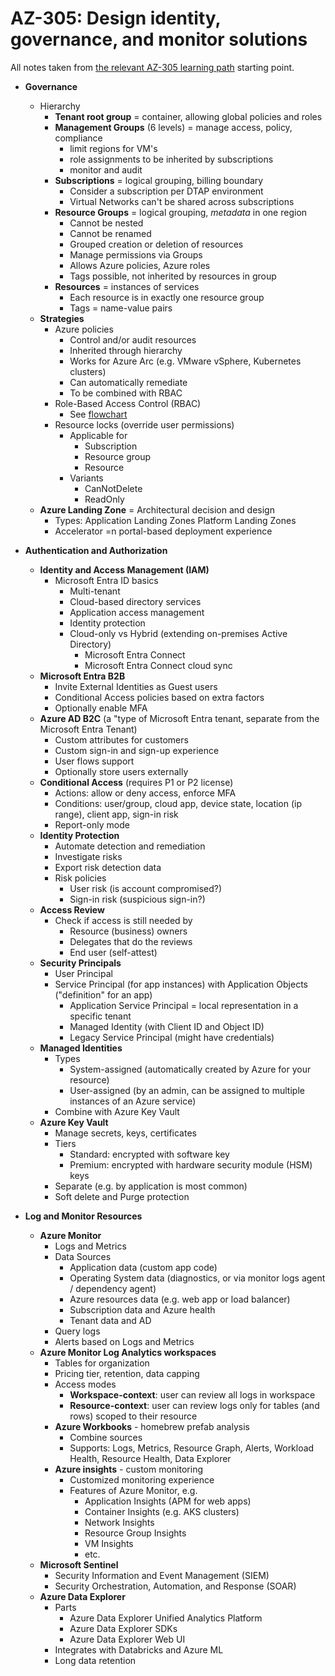 # AZ-305: Design identity, governance, and monitor solutions

All notes taken from [the relevant AZ-305 learning path](https://learn.microsoft.com/en-us/training/paths/design-identity-governance-monitor-solutions/) starting point.

- **Governance**

  - Hierarchy
    - **Tenant root group** = container, allowing global policies and roles
    - **Management Groups** (6 levels) = manage access, policy, compliance
      - limit regions for VM's
      - role assignments to be inherited by subscriptions
      - monitor and audit
    - **Subscriptions** = logical grouping, billing boundary
      - Consider a subscription per DTAP environment
      - Virtual Networks can't be shared across subscriptions
    - **Resource Groups** = logical grouping, _metadata_ in one region
      - Cannot be nested
      - Cannot be renamed
      - Grouped creation or deletion of resources
      - Manage permissions via Groups
      - Allows Azure policies, Azure roles
      - Tags possible, not inherited by resources in group
    - **Resources** = instances of services
      - Each resource is in exactly one resource group
      - Tags = name-value pairs
  - **Strategies**
    - Azure policies
      - Control and/or audit resources
      - Inherited through hierarchy
      - Works for Azure Arc (e.g. VMware vSphere, Kubernetes clusters)
      - Can automatically remediate
      - To be combined with RBAC
    - Role-Based Access Control (RBAC)
      - See [flowchart](./img/az-305-governance-rbac-flowchart.png)
    - Resource locks (override user permissions)
      - Applicable for
        - Subscription
        - Resource group
        - Resource
      - Variants
        - CanNotDelete
        - ReadOnly
  - **Azure Landing Zone** = Architectural decision and design
    - Types: Application Landing Zones Platform Landing Zones
    - Accelerator =n portal-based deployment experience

- **Authentication and Authorization**

  - **Identity and Access Management (IAM)**
    - Microsoft Entra ID basics
      - Multi-tenant
      - Cloud-based directory services
      - Application access management
      - Identity protection
      - Cloud-only vs Hybrid (extending on-premises Active Directory)
        - Microsoft Entra Connect
        - Microsoft Entra Connect cloud sync
  - **Microsoft Entra B2B**
    - Invite External Identities as Guest users
    - Conditional Access policies based on extra factors
    - Optionally enable MFA
  - **Azure AD B2C** (a "type of Microsoft Entra tenant, separate from the Microsoft Entra Tenant)
    - Custom attributes for customers
    - Custom sign-in and sign-up experience
    - User flows support
    - Optionally store users externally
  - **Conditional Access** (requires P1 or P2 license)
    - Actions: allow or deny access, enforce MFA
    - Conditions: user/group, cloud app, device state, location (ip range), client app, sign-in risk
    - Report-only mode
  - **Identity Protection**
    - Automate detection and remediation
    - Investigate risks
    - Export risk detection data
    - Risk policies
      - User risk (is account compromised?)
      - Sign-in risk (suspicious sign-in?)
  - **Access Review**
    - Check if access is still needed by
      - Resource (business) owners
      - Delegates that do the reviews
      - End user (self-attest)
  - **Security Principals**
    - User Principal
    - Service Principal (for app instances) with Application Objects ("definition" for an app)
      - Application Service Principal = local representation in a specific tenant
      - Managed Identity (with Client ID and Object ID)
      - Legacy Service Principal (might have credentials)
  - **Managed Identities**
    - Types
      - System-assigned (automatically created by Azure for your resource)
      - User-assigned (by an admin, can be assigned to multiple instances of an Azure service)
    - Combine with Azure Key Vault
  - **Azure Key Vault**
    - Manage secrets, keys, certificates
    - Tiers
      - Standard: encrypted with software key
      - Premium: encrypted with hardware security module (HSM) keys
    - Separate (e.g. by application is most common)
    - Soft delete and Purge protection

- **Log and Monitor Resources**

  - **Azure Monitor**
    - Logs and Metrics
    - Data Sources
      - Application data (custom app code)
      - Operating System data (diagnostics, or via monitor logs agent / dependency agent)
      - Azure resources data (e.g. web app or load balancer)
      - Subscription data and Azure health
      - Tenant data and AD
    - Query logs
    - Alerts based on Logs and Metrics
  - **Azure Monitor Log Analytics workspaces**
    - Tables for organization
    - Pricing tier, retention, data capping
    - Access modes
      - **Workspace-context**: user can review all logs in workspace
      - **Resource-context**: user can review logs only for tables (and rows) scoped to their resource
    - **Azure Workbooks** - homebrew prefab analysis
      - Combine sources
      - Supports: Logs, Metrics, Resource Graph, Alerts, Workload Health, Resource Health, Data Explorer
    - **Azure insights** - custom monitoring
      - Customized monitoring experience
      - Features of Azure Monitor, e.g.
        - Application Insights (APM for web apps)
        - Container Insights (e.g. AKS clusters)
        - Network Insights
        - Resource Group Insights
        - VM Insights
        - etc.
  - **Microsoft Sentinel**
    - Security Information and Event Management (SIEM)
    - Security Orchestration, Automation, and Response (SOAR)
  - **Azure Data Explorer**
    - Parts
      - Azure Data Explorer Unified Analytics Platform
      - Azure Data Explorer SDKs
      - Azure Data Explorer Web UI
    - Integrates with Databricks and Azure ML
    - Long data retention
